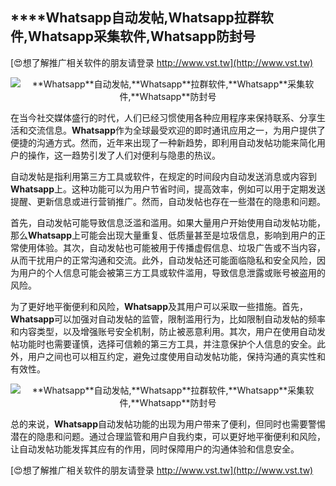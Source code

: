 ## ****Whatsapp**自动发帖,**Whatsapp**拉群软件,**Whatsapp**采集软件,**Whatsapp**防封号**

[😍想了解推广相关软件的朋友请登录 http://www.vst.tw](http://www.vst.tw)

 <center><img src="https://vst.tw/MP4/tuiguang/png/1.png" alt="**Whatsapp**自动发帖,**Whatsapp**拉群软件,**Whatsapp**采集软件,**Whatsapp**防封号"></center>

在当今社交媒体盛行的时代，人们已经习惯使用各种应用程序来保持联系、分享生活和交流信息。**Whatsapp**作为全球最受欢迎的即时通讯应用之一，为用户提供了便捷的沟通方式。然而，近年来出现了一种新趋势，即利用自动发帖功能来简化用户的操作，这一趋势引发了人们对便利与隐患的热议。

自动发帖是指利用第三方工具或软件，在规定的时间段内自动发送消息或内容到**Whatsapp**上。这种功能可以为用户节省时间，提高效率，例如可以用于定期发送提醒、更新信息或进行营销推广。然而，自动发帖也存在一些潜在的隐患和问题。

首先，自动发帖可能导致信息泛滥和滥用。如果大量用户开始使用自动发帖功能，那么**Whatsapp**上可能会出现大量重复、低质量甚至是垃圾信息，影响到用户的正常使用体验。其次，自动发帖也可能被用于传播虚假信息、垃圾广告或不当内容，从而干扰用户的正常沟通和交流。此外，自动发帖还可能面临隐私和安全风险，因为用户的个人信息可能会被第三方工具或软件滥用，导致信息泄露或账号被盗用的风险。

为了更好地平衡便利和风险，**Whatsapp**及其用户可以采取一些措施。首先，**Whatsapp**可以加强对自动发帖的监管，限制滥用行为，比如限制自动发帖的频率和内容类型，以及增强账号安全机制，防止被恶意利用。其次，用户在使用自动发帖功能时也需要谨慎，选择可信赖的第三方工具，并注意保护个人信息的安全。此外，用户之间也可以相互约定，避免过度使用自动发帖功能，保持沟通的真实性和有效性。

 <center><img src="https://vst.tw/MP4/tuiguang/png/0.png" alt="**Whatsapp**自动发帖,**Whatsapp**拉群软件,**Whatsapp**采集软件,**Whatsapp**防封号"></center>

总的来说，**Whatsapp**自动发帖功能的出现为用户带来了便利，但同时也需要警惕潜在的隐患和问题。通过合理监管和用户自我约束，可以更好地平衡便利和风险，让自动发帖功能发挥其应有的作用，同时保障用户的沟通体验和信息安全。

[😍想了解推广相关软件的朋友请登录 http://www.vst.tw](http://www.vst.tw)



